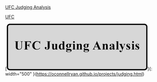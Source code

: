 
[UFC Judging Analysis](https://oconnellryan.github.io/projects/judging.html)

[UFC](https://www.ufc.com/)


[![my new puppy](assets/images/ufc_button.png)]{: width="500" }(https://oconnellryan.github.io/projects/judging.html)
